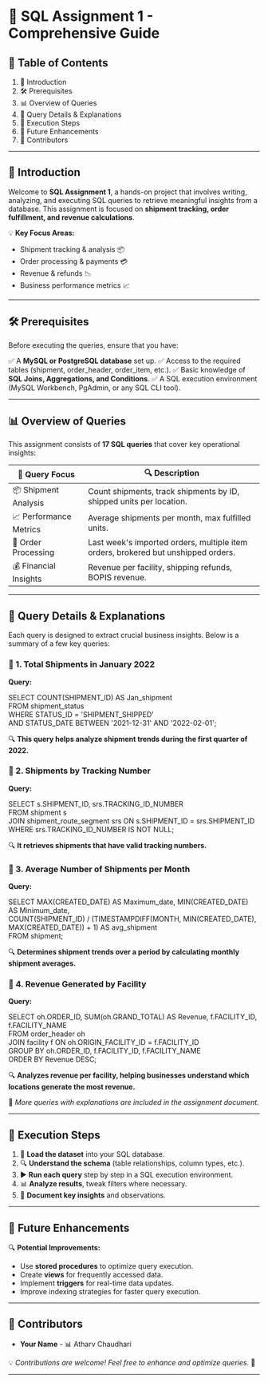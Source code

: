 # **📌 SQL Assignment 1 \- Comprehensive Guide**

## **📑 Table of Contents**

1. 📌 Introduction  
2. 🛠 Prerequisites  
3. 📊 Overview of Queries  
4. 📜 Query Details & Explanations  
5. 🚀 Execution Steps  
6. 🔮 Future Enhancements  
7. 👥 Contributors

---

## **📌 Introduction**

Welcome to **SQL Assignment 1**, a hands-on project that involves writing, analyzing, and executing SQL queries to retrieve meaningful insights from a database. This assignment is focused on **shipment tracking, order fulfillment, and revenue calculations**.

💡 **Key Focus Areas:**

* Shipment tracking & analysis 📦  
* Order processing & payments 💳  
* Revenue & refunds 📉  
* Business performance metrics 📈

---

## **🛠 Prerequisites**

Before executing the queries, ensure that you have:

✅ A **MySQL or PostgreSQL database** set up. ✅ Access to the required tables (shipment, order\_header, order\_item, etc.). ✅ Basic knowledge of **SQL Joins, Aggregations, and Conditions**. ✅ A SQL execution environment (MySQL Workbench, PgAdmin, or any SQL CLI tool).

---

## **📊 Overview of Queries**

This assignment consists of **17 SQL queries** that cover key operational insights:

| 📌 Query Focus | 🔍 Description |
| ----- | ----- |
| 📦 Shipment Analysis | Count shipments, track shipments by ID, shipped units per location. |
| 📈 Performance Metrics | Average shipments per month, max fulfilled units. |
| 🛒 Order Processing | Last week's imported orders, multiple item orders, brokered but unshipped orders. |
| 💰 Financial Insights | Revenue per facility, shipping refunds, BOPIS revenue. |

---

## **📜 Query Details & Explanations**

Each query is designed to extract crucial business insights. Below is a summary of a few key queries:

### **📌 1\. Total Shipments in January 2022**

**Query:**

SELECT COUNT(SHIPMENT\_ID) AS Jan\_shipment  
FROM shipment\_status  
WHERE STATUS\_ID \= 'SHIPMENT\_SHIPPED'  
AND STATUS\_DATE BETWEEN '2021-12-31' AND '2022-02-01';

🔍 **This query helps analyze shipment trends during the first quarter of 2022\.**

### **📌 2\. Shipments by Tracking Number**

**Query:**

SELECT s.SHIPMENT\_ID, srs.TRACKING\_ID\_NUMBER  
FROM shipment s  
JOIN shipment\_route\_segment srs ON s.SHIPMENT\_ID \= srs.SHIPMENT\_ID  
WHERE srs.TRACKING\_ID\_NUMBER IS NOT NULL;

🔍 **It retrieves shipments that have valid tracking numbers.**

### **📌 3\. Average Number of Shipments per Month**

**Query:**

SELECT MAX(CREATED\_DATE) AS Maximum\_date, MIN(CREATED\_DATE) AS Minimum\_date,  
COUNT(SHIPMENT\_ID) / (TIMESTAMPDIFF(MONTH, MIN(CREATED\_DATE), MAX(CREATED\_DATE)) \+ 1\) AS avg\_shipment  
FROM shipment;

🔍 **Determines shipment trends over a period by calculating monthly shipment averages.**

### **📌 4\. Revenue Generated by Facility**

**Query:**

SELECT oh.ORDER\_ID, SUM(oh.GRAND\_TOTAL) AS Revenue, f.FACILITY\_ID, f.FACILITY\_NAME  
FROM order\_header oh  
JOIN facility f ON oh.ORIGIN\_FACILITY\_ID \= f.FACILITY\_ID  
GROUP BY oh.ORDER\_ID, f.FACILITY\_ID, f.FACILITY\_NAME  
ORDER BY Revenue DESC;

🔍 **Analyzes revenue per facility, helping businesses understand which locations generate the most revenue.**

📌 *More queries with explanations are included in the assignment document.*

---

## **🚀 Execution Steps**

1. 📂 **Load the dataset** into your SQL database.  
2. 🔍 **Understand the schema** (table relationships, column types, etc.).  
3. ▶ **Run each query** step by step in a SQL execution environment.  
4. 📊 **Analyze results**, tweak filters where necessary.  
5. 📝 **Document key insights** and observations.

---

## **🔮 Future Enhancements**

🔍 **Potential Improvements:**

* Use **stored procedures** to optimize query execution.  
* Create **views** for frequently accessed data.  
* Implement **triggers** for real-time data updates.  
* Improve indexing strategies for faster query execution.

---

## **👥 Contributors**

* **Your Name** \- 📊 Atharv  Chaudhari  

💡 *Contributions are welcome\! Feel free to enhance and optimize queries.* 🚀

---

